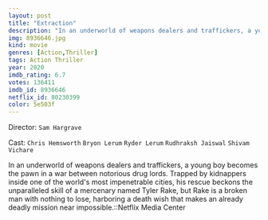 ```yaml
---
layout: post
title: "Extraction"
description: "In an underworld of weapons dealers and traffickers, a young boy becomes the pawn in a war between notorious drug lords. Trapped by kidnappers inside one of the world's most impenetrable cities, his rescue beckons the unparalleled skill of a mercenary named Tyler Rake, but Rake is a broken man with nothing to lose, harboring a death wish that makes an already deadly mission near impossible..."
img: 8936646.jpg
kind: movie
genres: [Action,Thriller]
tags: Action Thriller
year: 2020
imdb_rating: 6.7
votes: 136411
imdb_id: 8936646
netflix_id: 80230399
color: 5e503f
---
```

Director: `Sam Hargrave`  

Cast: `Chris Hemsworth` `Bryon Lerum` `Ryder Lerum` `Rudhraksh Jaiswal` `Shivam Vichare` 

In an underworld of weapons dealers and traffickers, a young boy becomes the pawn in a war between notorious drug lords. Trapped by kidnappers inside one of the world's most impenetrable cities, his rescue beckons the unparalleled skill of a mercenary named Tyler Rake, but Rake is a broken man with nothing to lose, harboring a death wish that makes an already deadly mission near impossible.::Netflix Media Center